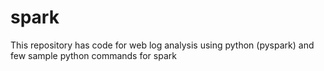 # spark
This repository has code for web log analysis using python (pyspark) and few sample python commands for spark
